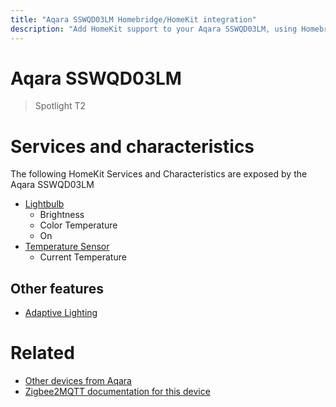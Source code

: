 ```yaml
---
title: "Aqara SSWQD03LM Homebridge/HomeKit integration"
description: "Add HomeKit support to your Aqara SSWQD03LM, using Homebridge, Zigbee2MQTT and homebridge-z2m."
---
```

<!---
This file has been GENERATED using src/docgen/docgen.ts
DO NOT EDIT THIS FILE MANUALLY!
-->
# Aqara SSWQD03LM
> Spotlight T2


# Services and characteristics
The following HomeKit Services and Characteristics are exposed by
the Aqara SSWQD03LM

* [Lightbulb](../../light.md)
  * Brightness
  * Color Temperature
  * On
* [Temperature Sensor](../../sensors.md)
  * Current Temperature

## Other features
* [Adaptive Lighting](../../light.md)

# Related
* [Other devices from Aqara](../index.md#aqara)
* [Zigbee2MQTT documentation for this device](https://www.zigbee2mqtt.io/devices/SSWQD03LM.html)